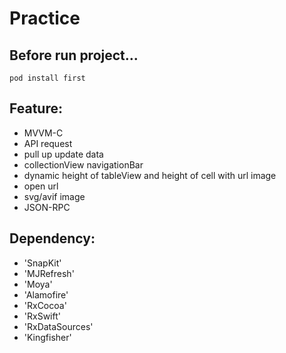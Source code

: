 # Practice

## Before run project...
`pod install first`

## Feature:
- MVVM-C
- API request
- pull up update data
- collectionView navigationBar
- dynamic height of tableView and height of cell with url image
- open url
- svg/avif image
- JSON-RPC

## Dependency:
- 'SnapKit'
- 'MJRefresh'
- 'Moya'
- 'Alamofire'
- 'RxCocoa'
- 'RxSwift'
- 'RxDataSources'
- 'Kingfisher'
